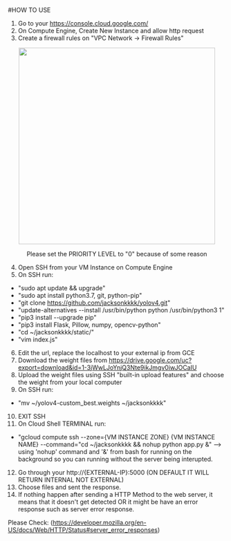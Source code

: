 #HOW TO USE

1. Go to your https://console.cloud.google.com/
2. On Compute Engine, Create New Instance and allow http request
3. Create a firewall rules on "VPC Network -> Firewall Rules"
<p align="center">
<img src="https://user-images.githubusercontent.com/69615570/120776862-dfee7600-c54e-11eb-840b-8e2bd7141f3f.png" widht="332" height="454.67">
  <p align="center">
  Please set the PRIORITY LEVEL to "0" because of some reason

4. Open SSH from your VM Instance on Compute Engine
5. On SSH run:
* "sudo apt update && upgrade"
* "sudo apt install python3.7, git, python-pip"
* "git clone https://github.com/jacksonkkkk/yolov4.git"
* "update-alternatives --install /usr/bin/python python /usr/bin/python3 1"
* "pip3 install --upgrade pip"
* "pip3 install Flask, Pillow, numpy, opencv-python"
* "cd ~/jacksonkkkk/static/"
* "vim index.js"

6. Edit the url, replace the localhost to your external ip from GCE
7. Download the weight files from https://drive.google.com/uc?export=download&id=1-3jWwLJoYnjQ3Nte9ikJmgv0iwJOCaIU
8. Upload the weight files using SSH "built-in upload features" and choose the weight from your local computer
9. On SSH run:
* "mv ~/yolov4-custom_best.weights ~/jacksonkkkk"
10. EXIT SSH
11. On Cloud Shell TERMINAL run:
* "gcloud compute ssh --zone={VM INSTANCE ZONE} {VM INSTANCE NAME} --command="cd ~/jacksonkkkk && nohup python app.py &" --> using 'nohup' command and '&' from bash for running on the background so you can running without the server being interupted.

12. Go through your http://{EXTERNAL-IP}:5000 (ON DEFAULT IT WILL RETURN INTERNAL NOT EXTERNAL)
13. Choose files and sent the response.
14. If nothing happen after sending a HTTP Method to the web server, it means that it doesn't get detected OR it might be have an error response such as server error response. 

Please Check:
(https://developer.mozilla.org/en-US/docs/Web/HTTP/Status#server_error_responses)
